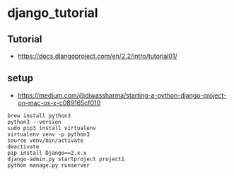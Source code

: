 # django_tutorial

## Tutorial

* https://docs.djangoproject.com/en/2.2/intro/tutorial01/

## setup

* https://medium.com/@diwassharma/starting-a-python-django-project-on-mac-os-x-c089165cf010

```
brew install python3
python3 --version
sudo pip3 install virtualenv
virtualenv venv -p python3
source venv/bin/activate
deactivate
pip install Django==2.x.x
django-admin.py startproject project1
python manage.py runserver
```
